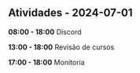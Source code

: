 ## Atividades - 2024-07-01

**08:00 - 18:00**
Discord

**13:00 - 18:00**
Revisão de cursos

**17:00 - 18:00**
Monitoria